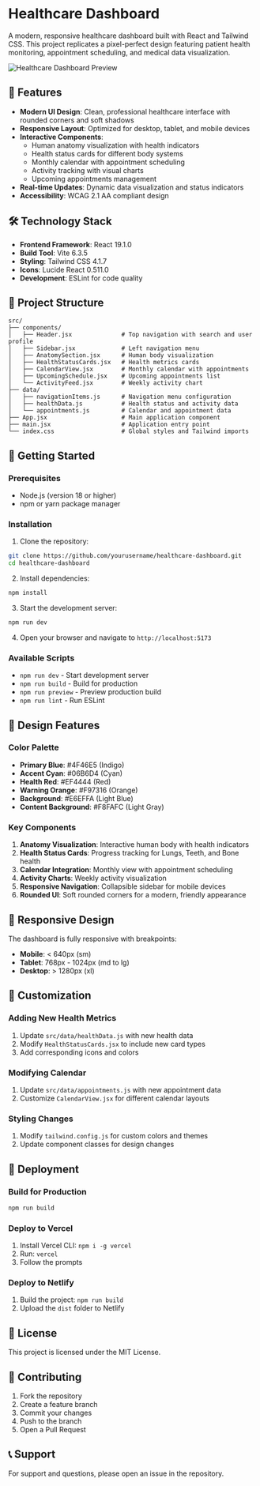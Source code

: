 # Healthcare Dashboard

A modern, responsive healthcare dashboard built with React and Tailwind CSS. This project replicates a pixel-perfect design featuring patient health monitoring, appointment scheduling, and medical data visualization.

![Healthcare Dashboard Preview](https://example.com/dashboard-preview.png)

## 🚀 Features

- **Modern UI Design**: Clean, professional healthcare interface with rounded corners and soft shadows
- **Responsive Layout**: Optimized for desktop, tablet, and mobile devices
- **Interactive Components**:
  - Human anatomy visualization with health indicators
  - Health status cards for different body systems
  - Monthly calendar with appointment scheduling
  - Activity tracking with visual charts
  - Upcoming appointments management
- **Real-time Updates**: Dynamic data visualization and status indicators
- **Accessibility**: WCAG 2.1 AA compliant design

## 🛠️ Technology Stack

- **Frontend Framework**: React 19.1.0
- **Build Tool**: Vite 6.3.5
- **Styling**: Tailwind CSS 4.1.7
- **Icons**: Lucide React 0.511.0
- **Development**: ESLint for code quality

## 📁 Project Structure

```
src/
├── components/
│   ├── Header.jsx              # Top navigation with search and user profile
│   ├── Sidebar.jsx             # Left navigation menu
│   ├── AnatomySection.jsx      # Human body visualization
│   ├── HealthStatusCards.jsx   # Health metrics cards
│   ├── CalendarView.jsx        # Monthly calendar with appointments
│   ├── UpcomingSchedule.jsx    # Upcoming appointments list
│   └── ActivityFeed.jsx        # Weekly activity chart
├── data/
│   ├── navigationItems.js      # Navigation menu configuration
│   ├── healthData.js           # Health status and activity data
│   └── appointments.js         # Calendar and appointment data
├── App.jsx                     # Main application component
├── main.jsx                    # Application entry point
└── index.css                   # Global styles and Tailwind imports
```

## 🚀 Getting Started

### Prerequisites

- Node.js (version 18 or higher)
- npm or yarn package manager

### Installation

1. Clone the repository:
```bash
git clone https://github.com/yourusername/healthcare-dashboard.git
cd healthcare-dashboard
```

2. Install dependencies:
```bash
npm install
```

3. Start the development server:
```bash
npm run dev
```

4. Open your browser and navigate to `http://localhost:5173`

### Available Scripts

- `npm run dev` - Start development server
- `npm run build` - Build for production
- `npm run preview` - Preview production build
- `npm run lint` - Run ESLint

## 🎨 Design Features

### Color Palette
- **Primary Blue**: #4F46E5 (Indigo)
- **Accent Cyan**: #06B6D4 (Cyan)
- **Health Red**: #EF4444 (Red)
- **Warning Orange**: #F97316 (Orange)
- **Background**: #E6EFFA (Light Blue)
- **Content Background**: #F8FAFC (Light Gray)

### Key Components

1. **Anatomy Visualization**: Interactive human body with health indicators
2. **Health Status Cards**: Progress tracking for Lungs, Teeth, and Bone health
3. **Calendar Integration**: Monthly view with appointment scheduling
4. **Activity Charts**: Weekly activity visualization
5. **Responsive Navigation**: Collapsible sidebar for mobile devices
6. **Rounded UI**: Soft rounded corners for a modern, friendly appearance

## 📱 Responsive Design

The dashboard is fully responsive with breakpoints:
- **Mobile**: < 640px (sm)
- **Tablet**: 768px - 1024px (md to lg)
- **Desktop**: > 1280px (xl)

## 🔧 Customization

### Adding New Health Metrics

1. Update `src/data/healthData.js` with new health data
2. Modify `HealthStatusCards.jsx` to include new card types
3. Add corresponding icons and colors

### Modifying Calendar

1. Update `src/data/appointments.js` with new appointment data
2. Customize `CalendarView.jsx` for different calendar layouts

### Styling Changes

1. Modify `tailwind.config.js` for custom colors and themes
2. Update component classes for design changes

## 🚀 Deployment

### Build for Production

```bash
npm run build
```

### Deploy to Vercel

1. Install Vercel CLI: `npm i -g vercel`
2. Run: `vercel`
3. Follow the prompts

### Deploy to Netlify

1. Build the project: `npm run build`
2. Upload the `dist` folder to Netlify

## 📄 License

This project is licensed under the MIT License.

## 🤝 Contributing

1. Fork the repository
2. Create a feature branch
3. Commit your changes
4. Push to the branch
5. Open a Pull Request

## 📞 Support

For support and questions, please open an issue in the repository.

